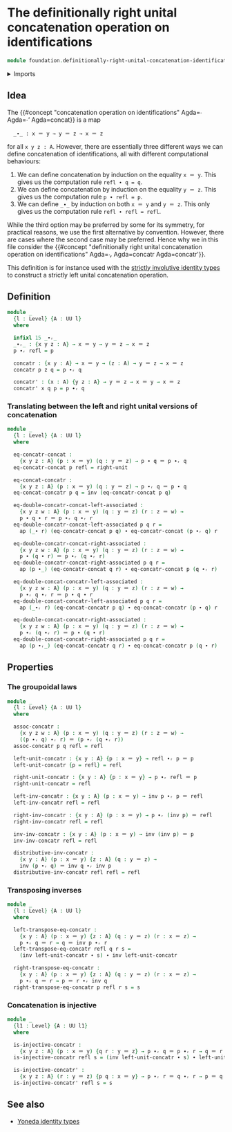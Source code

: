 # The definitionally right unital concatenation operation on identifications

```agda
module foundation.definitionally-right-unital-concatenation-identifications where
```

<details><summary>Imports</summary>

```agda
open import foundation.action-on-identifications-functions
open import foundation.universe-levels

open import foundation-core.identity-types
```

</details>

## Idea

The
{{#concept "concatenation operation on identifications" Agda=_∙_ Agda=_∙'_ Agda=concat}}
is a map

```text
  _∙_ : x ＝ y → y ＝ z → x ＝ z
```

for all `x y z : A`. However, there are essentially three different ways we can
define concatenation of identifications, all with different computational
behaviours:

1. We can define concatenation by induction on the equality `x ＝ y`. This gives
   us the computation rule `refl ∙ q = q`.
2. We can define concatenation by induction on the equality `y ＝ z`. This gives
   us the computation rule `p ∙ refl = p`.
3. We can define `_∙_` by induction on both `x ＝ y` and `y ＝ z`. This only
   gives us the computation rule `refl ∙ refl = refl`.

While the third option may be preferred by some for its symmetry, for practical
reasons, we use the first alternative by convention. However, there are cases
where the second case may be preferred. Hence why we in this file consider the
{{#concept "definitionally right unital concatenation operation on identifications" Agda=_∙ᵣ_ Agda=concatr Agda=concatr'}}.

This definition is for instance used with the
[strictly involutive identity types](foundation.strictly-involutive-identity-types.md)
to construct a strictly left unital concatenation operation.

## Definition

```agda
module _
  {l : Level} {A : UU l}
  where

  infixl 15 _∙ᵣ_
  _∙ᵣ_ : {x y z : A} → x ＝ y → y ＝ z → x ＝ z
  p ∙ᵣ refl = p

  concatr : {x y : A} → x ＝ y → (z : A) → y ＝ z → x ＝ z
  concatr p z q = p ∙ᵣ q

  concatr' : (x : A) {y z : A} → y ＝ z → x ＝ y → x ＝ z
  concatr' x q p = p ∙ᵣ q
```

### Translating between the left and right unital versions of concatenation

```agda
module _
  {l : Level} {A : UU l}
  where

  eq-concatr-concat :
    {x y z : A} (p : x ＝ y) (q : y ＝ z) → p ∙ q ＝ p ∙ᵣ q
  eq-concatr-concat p refl = right-unit

  eq-concat-concatr :
    {x y z : A} (p : x ＝ y) (q : y ＝ z) → p ∙ᵣ q ＝ p ∙ q
  eq-concat-concatr p q = inv (eq-concatr-concat p q)

  eq-double-concatr-concat-left-associated :
    {x y z w : A} (p : x ＝ y) (q : y ＝ z) (r : z ＝ w) →
    p ∙ q ∙ r ＝ p ∙ᵣ q ∙ᵣ r
  eq-double-concatr-concat-left-associated p q r =
    ap (_∙ r) (eq-concatr-concat p q) ∙ eq-concatr-concat (p ∙ᵣ q) r

  eq-double-concatr-concat-right-associated :
    {x y z w : A} (p : x ＝ y) (q : y ＝ z) (r : z ＝ w) →
    p ∙ (q ∙ r) ＝ p ∙ᵣ (q ∙ᵣ r)
  eq-double-concatr-concat-right-associated p q r =
    ap (p ∙_) (eq-concatr-concat q r) ∙ eq-concatr-concat p (q ∙ᵣ r)

  eq-double-concat-concatr-left-associated :
    {x y z w : A} (p : x ＝ y) (q : y ＝ z) (r : z ＝ w) →
    p ∙ᵣ q ∙ᵣ r ＝ p ∙ q ∙ r
  eq-double-concat-concatr-left-associated p q r =
    ap (_∙ᵣ r) (eq-concat-concatr p q) ∙ eq-concat-concatr (p ∙ q) r

  eq-double-concat-concatr-right-associated :
    {x y z w : A} (p : x ＝ y) (q : y ＝ z) (r : z ＝ w) →
    p ∙ᵣ (q ∙ᵣ r) ＝ p ∙ (q ∙ r)
  eq-double-concat-concatr-right-associated p q r =
    ap (p ∙ᵣ_) (eq-concat-concatr q r) ∙ eq-concat-concatr p (q ∙ r)
```

## Properties

### The groupoidal laws

```agda
module _
  {l : Level} {A : UU l}
  where

  assoc-concatr :
    {x y z w : A} (p : x ＝ y) (q : y ＝ z) (r : z ＝ w) →
    ((p ∙ᵣ q) ∙ᵣ r) ＝ (p ∙ᵣ (q ∙ᵣ r))
  assoc-concatr p q refl = refl

  left-unit-concatr : {x y : A} {p : x ＝ y} → refl ∙ᵣ p ＝ p
  left-unit-concatr {p = refl} = refl

  right-unit-concatr : {x y : A} {p : x ＝ y} → p ∙ᵣ refl ＝ p
  right-unit-concatr = refl

  left-inv-concatr : {x y : A} (p : x ＝ y) → inv p ∙ᵣ p ＝ refl
  left-inv-concatr refl = refl

  right-inv-concatr : {x y : A} (p : x ＝ y) → p ∙ᵣ (inv p) ＝ refl
  right-inv-concatr refl = refl

  inv-inv-concatr : {x y : A} (p : x ＝ y) → inv (inv p) ＝ p
  inv-inv-concatr refl = refl

  distributive-inv-concatr :
    {x y : A} (p : x ＝ y) {z : A} (q : y ＝ z) →
    inv (p ∙ᵣ q) ＝ inv q ∙ᵣ inv p
  distributive-inv-concatr refl refl = refl
```

### Transposing inverses

```agda
module _
  {l : Level} {A : UU l}
  where

  left-transpose-eq-concatr :
    {x y : A} (p : x ＝ y) {z : A} (q : y ＝ z) (r : x ＝ z) →
    p ∙ᵣ q ＝ r → q ＝ inv p ∙ᵣ r
  left-transpose-eq-concatr refl q r s =
    (inv left-unit-concatr ∙ s) ∙ inv left-unit-concatr

  right-transpose-eq-concatr :
    {x y : A} (p : x ＝ y) {z : A} (q : y ＝ z) (r : x ＝ z) →
    p ∙ᵣ q ＝ r → p ＝ r ∙ᵣ inv q
  right-transpose-eq-concatr p refl r s = s
```

### Concatenation is injective

```agda
module _
  {l1 : Level} {A : UU l1}
  where

  is-injective-concatr :
    {x y z : A} (p : x ＝ y) {q r : y ＝ z} → p ∙ᵣ q ＝ p ∙ᵣ r → q ＝ r
  is-injective-concatr refl s = (inv left-unit-concatr ∙ s) ∙ left-unit-concatr

  is-injective-concatr' :
    {x y z : A} (r : y ＝ z) {p q : x ＝ y} → p ∙ᵣ r ＝ q ∙ᵣ r → p ＝ q
  is-injective-concatr' refl s = s
```

## See also

- [Yoneda identity types](foundation.yoneda-identity-types.md)
